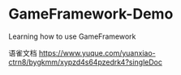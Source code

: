 # GameFramework-Demo
Learning how to use GameFramework

语雀文档
https://www.yuque.com/yuanxiao-ctrn8/bygkmm/xypzd4s64pzedrk4?singleDoc
